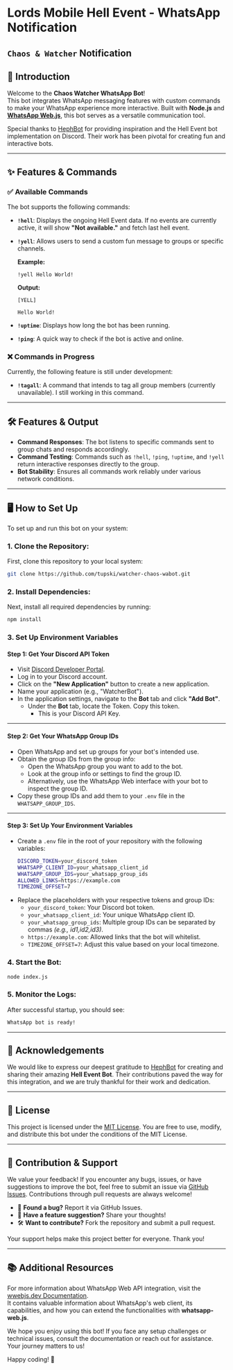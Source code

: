 # Lords Mobile Hell Event - WhatsApp Notification
## `Chaos & Watcher` Notification

## 🚀 Introduction
Welcome to the **Chaos Watcher WhatsApp Bot**!  
This bot integrates WhatsApp messaging features with custom commands to make your WhatsApp experience more interactive. Built with **Node.js** and [**WhatsApp Web.js**](https://wwebjs.dev/), this bot serves as a versatile communication tool.

Special thanks to [HephBot](https://hephbot.com) for providing inspiration and the Hell Event bot implementation on Discord. Their work has been pivotal for creating fun and interactive bots.

---

## ✨ Features & Commands

### ✅ Available Commands
The bot supports the following commands:
- **`!hell`**: Displays the ongoing Hell Event data. If no events are currently active, it will show **"Not available."** and fetch last hell event.
- **`!yell`**: Allows users to send a custom fun message to groups or specific channels.  

    **Example:**  
    ```plaintext
    !yell Hello World!
    ```  

    **Output:**  
    ```plaintext
    [YELL]

    Hello World!
    ```
- **`!uptime`**: Displays how long the bot has been running.  
- **`!ping`**: A quick way to check if the bot is active and online.

### ❌ Commands in Progress
Currently, the following feature is still under development:
- **`!tagall`**: A command that intends to tag all group members (currently unavailable). I still working in this command.

---

## 🛠️ Features & Output
- **Command Responses**: The bot listens to specific commands sent to group chats and responds accordingly.
- **Command Testing**: Commands such as `!hell`, `!ping`, `!uptime`, and `!yell` return interactive responses directly to the group.
- **Bot Stability**: Ensures all commands work reliably under various network conditions.

---

## 🖥️ How to Set Up
To set up and run this bot on your system:

### 1. Clone the Repository:
First, clone this repository to your local system:
```bash
git clone https://github.com/tupski/watcher-chaos-wabot.git
   ```
### 2. Install Dependencies:
Next, install all required dependencies by running:
   ```bash
   npm install
   ```
### 3. **Set Up Environment Variables**

#### **Step 1: Get Your Discord API Token**
- Visit [Discord Developer Portal](https://discord.com/developers/applications).
- Log in to your Discord account.
- Click on the **"New Application"** button to create a new application.
- Name your application (e.g., "WatcherBot").
- In the application settings, navigate to the **Bot** tab and click **"Add Bot"**.
  - Under the **Bot** tab, locate the Token. Copy this token.
    - This is your Discord API Key.
---
#### **Step 2: Get Your WhatsApp Group IDs**
- Open WhatsApp and set up groups for your bot's intended use.
- Obtain the group IDs from the group info:
  - Open the WhatsApp group you want to add to the bot.
  - Look at the group info or settings to find the group ID.
  - Alternatively, use the WhatsApp Web interface with your bot to inspect the group ID.
- Copy these group IDs and add them to your `.env` file in the `WHATSAPP_GROUP_IDS`.

---

#### **Step 3: Set Up Your Environment Variables**
- Create a `.env` file in the root of your repository with the following variables:
  ```bash
  DISCORD_TOKEN=your_discord_token
  WHATSAPP_CLIENT_ID=your_whatsapp_client_id
  WHATSAPP_GROUP_IDS=your_whatsapp_group_ids
  ALLOWED_LINKS=https://example.com
  TIMEZONE_OFFSET=7
  ```
- Replace the placeholders with your respective tokens and group IDs:
    - `your_discord_token`: Your Discord bot token.
    - `your_whatsapp_client_id`: Your unique WhatsApp client ID.
    - `your_whatsapp_group_ids`: Multiple group IDs can be separated by commas _(e.g., id1,id2,id3)_.
    - `https://example.com`: Allowed links that the bot will whitelist.
    - `TIMEZONE_OFFSET=7`: Adjust this value based on your local timezone.

### 4. Start the Bot:
   ```bash
   node index.js
   ```
### 5. **Monitor the Logs:**
After successful startup, you should see:

   ```bash
   WhatsApp bot is ready!
   ```

---

## 🙏 Acknowledgements
We would like to express our deepest gratitude to [HephBot](https://hephbot.com) for creating and sharing their amazing **Hell Event Bot**. Their contributions paved the way for this integration, and we are truly thankful for their work and dedication.

---

## 📝 License
This project is licensed under the [MIT License](https://opensource.org/licenses/MIT). You are free to use, modify, and distribute this bot under the conditions of the MIT License.

---

## 📄 Contribution & Support
We value your feedback! If you encounter any bugs, issues, or have suggestions to improve the bot, feel free to submit an issue via [GitHub Issues](https://github.com/tupski/watcher-chaos-wabot/issues). Contributions through pull requests are always welcome!

- 🐞 **Found a bug?** Report it via GitHub Issues.  
- 💬 **Have a feature suggestion?** Share your thoughts!  
- 🛠️ **Want to contribute?** Fork the repository and submit a pull request.

Your support helps make this project better for everyone. Thank you!

---

## 📚 Additional Resources
For more information about WhatsApp Web API integration, visit the [wwebjs.dev Documentation](https://wwebjs.dev/).  
It contains valuable information about WhatsApp's web client, its capabilities, and how you can extend the functionalities with **whatsapp-web.js**.

We hope you enjoy using this bot! If you face any setup challenges or technical issues, consult the documentation or reach out for assistance. Your journey matters to us!

Happy coding! 🚀
